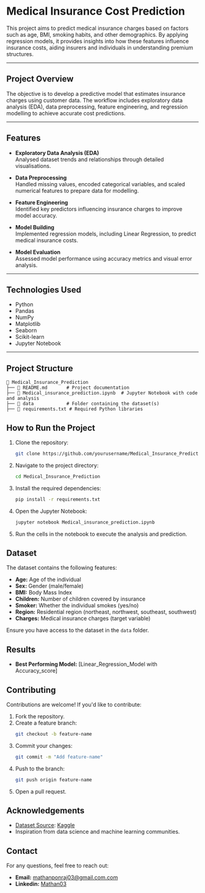# Medical Insurance Cost Prediction

This project aims to predict medical insurance charges based on factors such as age, BMI, smoking habits, and other demographics. By applying regression models, it provides insights into how these features influence insurance costs, aiding insurers and individuals in understanding premium structures.

---

## Project Overview

The objective is to develop a predictive model that estimates insurance charges using customer data. The workflow includes exploratory data analysis (EDA), data preprocessing, feature engineering, and regression modelling to achieve accurate cost predictions.

---

## Features

- **Exploratory Data Analysis (EDA)**  
  Analysed dataset trends and relationships through detailed visualisations.

- **Data Preprocessing**  
  Handled missing values, encoded categorical variables, and scaled numerical features to prepare data for modelling.

- **Feature Engineering**  
  Identified key predictors influencing insurance charges to improve model accuracy.

- **Model Building**  
  Implemented regression models, including Linear Regression, to predict medical insurance costs.

- **Model Evaluation**  
  Assessed model performance using accuracy metrics and visual error analysis.

---

## Technologies Used

- Python  
- Pandas  
- NumPy  
- Matplotlib  
- Seaborn  
- Scikit-learn  
- Jupyter Notebook

---

## Project Structure


```
📁 Medical_Insurance_Prediction
├── 📄 README.md       # Project documentation
├── 📄 Medical_insurance_prediction.ipynb  # Jupyter Notebook with code and analysis
├── 📁 data            # Folder containing the dataset(s)
├── 📄 requirements.txt # Required Python libraries
```

## How to Run the Project
1. Clone the repository:
   ```bash
   git clone https://github.com/yourusername/Medical_Insurance_Prediction.git
   ```
2. Navigate to the project directory:
   ```bash
   cd Medical_Insurance_Prediction
   ```
3. Install the required dependencies:
   ```bash
   pip install -r requirements.txt
   ```
4. Open the Jupyter Notebook:
   ```bash
   jupyter notebook Medical_insurance_prediction.ipynb
   ```
5. Run the cells in the notebook to execute the analysis and prediction.

## Dataset
The dataset contains the following features:
- **Age:** Age of the individual
- **Sex:** Gender (male/female)
- **BMI:** Body Mass Index
- **Children:** Number of children covered by insurance
- **Smoker:** Whether the individual smokes (yes/no)
- **Region:** Residential region (northeast, northwest, southeast, southwest)
- **Charges:** Medical insurance charges (target variable)

Ensure you have access to the dataset in the `data` folder.

## Results
- **Best Performing Model:** [Linear_Regression_Model with Accuracy_score]

## Contributing
Contributions are welcome! If you'd like to contribute:
1. Fork the repository.
2. Create a feature branch:
   ```bash
   git checkout -b feature-name
   ```
3. Commit your changes:
   ```bash
   git commit -m "Add feature-name"
   ```
4. Push to the branch:
   ```bash
   git push origin feature-name
   ```
5. Open a pull request.

## Acknowledgements
- [Dataset Source](#): [Kaggle](www.kaggle.com)
- Inspiration from data science and machine learning communities.

## Contact
For any questions, feel free to reach out:
- **Email:** mathanponraj03@gmail.com.com
- **Linkedin:** [Mathan03](https://Linkedin.com/Mathan03)
